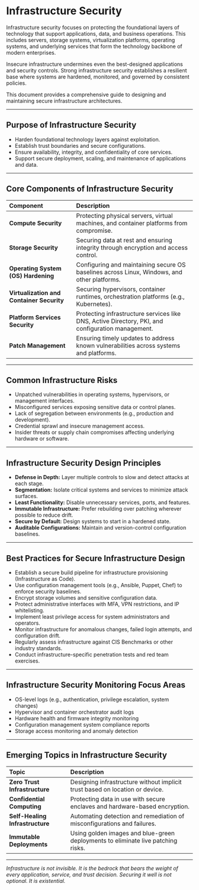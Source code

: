 # Infrastructure Security

Infrastructure security focuses on protecting the foundational layers of technology that support applications, data, and business operations. This includes servers, storage systems, virtualization platforms, operating systems, and underlying services that form the technology backbone of modern enterprises.

Insecure infrastructure undermines even the best-designed applications and security controls. Strong infrastructure security establishes a resilient base where systems are hardened, monitored, and governed by consistent policies.

This document provides a comprehensive guide to designing and maintaining secure infrastructure architectures.

---

## Purpose of Infrastructure Security

- Harden foundational technology layers against exploitation.
- Establish trust boundaries and secure configurations.
- Ensure availability, integrity, and confidentiality of core services.
- Support secure deployment, scaling, and maintenance of applications and data.

---

## Core Components of Infrastructure Security

| Component | Description |
|:----------|:------------|
| **Compute Security** | Protecting physical servers, virtual machines, and container platforms from compromise. |
| **Storage Security** | Securing data at rest and ensuring integrity through encryption and access control. |
| **Operating System (OS) Hardening** | Configuring and maintaining secure OS baselines across Linux, Windows, and other platforms. |
| **Virtualization and Container Security** | Securing hypervisors, container runtimes, orchestration platforms (e.g., Kubernetes). |
| **Platform Services Security** | Protecting infrastructure services like DNS, Active Directory, PKI, and configuration management. |
| **Patch Management** | Ensuring timely updates to address known vulnerabilities across systems and platforms. |

---

## Common Infrastructure Risks

- Unpatched vulnerabilities in operating systems, hypervisors, or management interfaces.
- Misconfigured services exposing sensitive data or control planes.
- Lack of segregation between environments (e.g., production and development).
- Credential sprawl and insecure management access.
- Insider threats or supply chain compromises affecting underlying hardware or software.

---

## Infrastructure Security Design Principles

- **Defense in Depth:** Layer multiple controls to slow and detect attacks at each stage.
- **Segmentation:** Isolate critical systems and services to minimize attack surfaces.
- **Least Functionality:** Disable unnecessary services, ports, and features.
- **Immutable Infrastructure:** Prefer rebuilding over patching wherever possible to reduce drift.
- **Secure by Default:** Design systems to start in a hardened state.
- **Auditable Configurations:** Maintain and version-control configuration baselines.

---

## Best Practices for Secure Infrastructure Design

- Establish a secure build pipeline for infrastructure provisioning (Infrastructure as Code).
- Use configuration management tools (e.g., Ansible, Puppet, Chef) to enforce security baselines.
- Encrypt storage volumes and sensitive configuration data.
- Protect administrative interfaces with MFA, VPN restrictions, and IP whitelisting.
- Implement least privilege access for system administrators and operators.
- Monitor infrastructure for anomalous changes, failed login attempts, and configuration drift.
- Regularly assess infrastructure against CIS Benchmarks or other industry standards.
- Conduct infrastructure-specific penetration tests and red team exercises.

---

## Infrastructure Security Monitoring Focus Areas

- OS-level logs (e.g., authentication, privilege escalation, system changes)
- Hypervisor and container orchestrator audit logs
- Hardware health and firmware integrity monitoring
- Configuration management system compliance reports
- Storage access monitoring and anomaly detection

---

## Emerging Topics in Infrastructure Security

| Topic | Description |
|:------|:------------|
| **Zero Trust Infrastructure** | Designing infrastructure without implicit trust based on location or device. |
| **Confidential Computing** | Protecting data in use with secure enclaves and hardware-based encryption. |
| **Self-Healing Infrastructure** | Automating detection and remediation of misconfigurations and failures. |
| **Immutable Deployments** | Using golden images and blue-green deployments to eliminate live patching risks. |

---

*Infrastructure is not invisible. It is the bedrock that bears the weight of every application, service, and trust decision. Securing it well is not optional. It is existential.*

